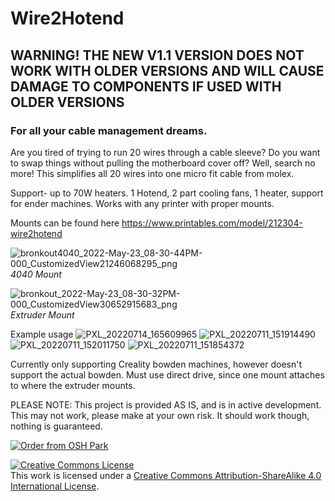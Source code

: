 # Wire2Hotend
## WARNING! THE NEW V1.1 VERSION DOES NOT WORK WITH OLDER VERSIONS AND WILL CAUSE DAMAGE TO COMPONENTS IF USED WITH OLDER VERSIONS
### For all your cable management dreams.


Are you tired of trying to run 20 wires through a cable sleeve? Do you want to swap things without pulling the motherboard cover off? Well, search no more!
This simplifies all 20 wires into one micro fit cable from molex. 

Support- up to 70W heaters. 1 Hotend, 2 part cooling fans, 1 heater, support for ender machines. Works with any printer with proper mounts.

Mounts can be found here https://www.printables.com/model/212304-wire2hotend

![bronkout4040_2022-May-23_08-30-44PM-000_CustomizedView21246068295_png](https://user-images.githubusercontent.com/49598984/170097979-bfdd3eb5-4b0b-45da-bae8-15bfc62ee4ce.png)
_4040 Mount_

![bronkout_2022-May-23_08-30-32PM-000_CustomizedView30652915683_png](https://user-images.githubusercontent.com/49598984/170097994-a7f00456-c9b1-45a1-b62c-324bcd6c51f7.png)
_Extruder Mount_

Example usage
![PXL_20220714_165609965](https://user-images.githubusercontent.com/49598984/179038700-0342072c-ac10-45bb-8a28-ea4795c2f28e.jpg)
![PXL_20220711_151914490](https://user-images.githubusercontent.com/49598984/179035119-44d2cd06-81d0-4d58-bec7-8f5d2cc6ce10.jpg)
![PXL_20220711_152011750](https://user-images.githubusercontent.com/49598984/179035122-c1c98139-68c0-4d18-b092-ec99206482b4.jpg)
![PXL_20220711_151854372](https://user-images.githubusercontent.com/49598984/179035126-ce4d0504-5472-4bb1-9e66-77abc7d370e0.jpg)

Currently only supporting Creality bowden machines, however doesn't support the actual bowden. Must use direct drive, since one mount attaches to where the extruder mounts.

PLEASE NOTE: This project is provided AS IS, and is in active development. This may not work, please make at your own risk. It should work though, nothing is guaranteed.


<a href="https://oshpark.com/shared_projects/FF4gIcaM"><img src="https://oshpark.com/packs/media/images/badge-5f4e3bf4bf68f72ff88bd92e0089e9cf.png" alt="Order from OSH Park"></img></a>


<a rel="license" href="http://creativecommons.org/licenses/by-sa/4.0/"><img alt="Creative Commons License" style="border-width:0" src="https://i.creativecommons.org/l/by-sa/4.0/88x31.png" /></a><br />This work is licensed under a <a rel="license" href="http://creativecommons.org/licenses/by-sa/4.0/">Creative Commons Attribution-ShareAlike 4.0 International License</a>.
